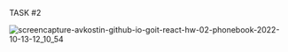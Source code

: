 TASK #2

![screencapture-avkostin-github-io-goit-react-hw-02-phonebook-2022-10-13-12_10_54](https://user-images.githubusercontent.com/90350582/195555221-aaddb94e-51cd-4071-b342-4071473d5fde.png)



